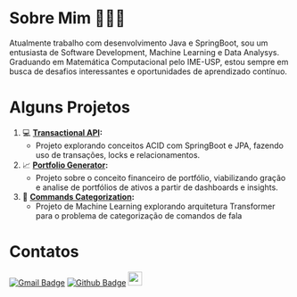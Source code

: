 # Sobre Mim 👨🏽‍💻

Atualmente trabalho com desenvolvimento Java e SpringBoot, sou um entusiasta de Software Development, Machine Learning e Data Analysys. 
Graduando em Matemática Computacional pelo IME-USP, estou sempre em busca de desafios interessantes e oportunidades de aprendizado contínuo.

# Alguns Projetos

1. 💻 **[Transactional API](link_para_o_projeto_1):** 
   - Projeto explorando conceitos ACID com SpringBoot e JPA, fazendo uso de transações, locks e relacionamentos.
2. 📈 **[Portfolio Generator](https://github.com/lucsalm/portfolio-generator-dash):** 
   - Projeto sobre o conceito financeiro de portfólio, viabilizando gração e analise de portfólios de ativos a partir de dashboards e insights.
3. 🤖 **[Commands Categorization](link_para_o_projeto_3):** 
   - Projeto de Machine Learning explorando arquitetura Transformer para o problema de categorização de comandos de fala

# Contatos
[![Gmail Badge](https://img.shields.io/badge/-Gmail-c14438?style=flat-square&logo=Gmail&logoColor=white&link=mailto:lucas.almd.silva@gmail.com)](mailto:lucas.almd.silva@gmail.com) [![Github Badge](https://img.shields.io/badge/-Github-000?style=flat-square&logo=Github&logoColor=white&link=https://github.com/lucsalm)](https://github.com/lucsalm) <a href="https://www.linkedin.com/in/lucas-almeida-376141203/"><img src="https://img.shields.io/badge/linkedin-%230077B5.svg?&style=for-the-badge&logo=linkedin&logoColor=white" height=25></a> 
